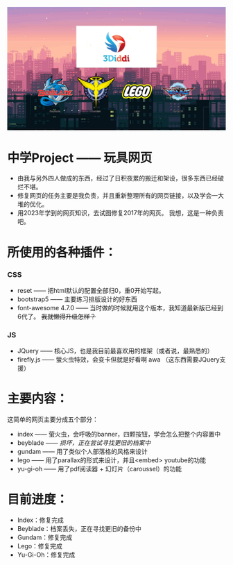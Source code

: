 ![这是图片](preview.png)

# 中学Project —— 玩具网页
- 由我与另外四人做成的东西，经过了日积夜累的搬迁和架设，很多东西已经破烂不堪。
- 修复网页的任务主要是我负责，并且重新整理所有的网页链接，以及学会一大堆的优化。
- 用2023年学到的网页知识，去试图修复2017年的网页。 我想，这是一种负责吧。

# 所使用的各种插件：
### CSS
- reset —— 把html默认的配置全部归0，重0开始写起。
- bootstrap5 —— 主要练习排版设计的好东西
- font-awesome 4.7.0 —— 当时做的时候就用这个版本，我知道最新版已经到6代了。  ~~我就懒得升级怎样？~~

### JS
- JQuery —— 核心JS，也是我目前最喜欢用的框架（或者说，最熟悉的）
- firefly.js —— 萤火虫特效，会变卡但就是好看啊 awa （这东西需要JQuery支援）

# 主要内容：
这简单的网页主要分成五个部分：
- index —— 萤火虫，会呼吸的banner，四颗按钮，学会怎么把整个内容置中
- beyblade —— *损坏，正在尝试寻找更旧的档案中*
- gundam —— 用了类似个人部落格的风格来设计
- lego —— 用了parallax的形式来设计，并且\<embed\> youtube的功能
- yu-gi-oh —— 用了pdf阅读器 + 幻灯片（caroussel）的功能

# 目前进度：
- Index：修复完成
- Beyblade：档案丢失，正在寻找更旧的备份中
- Gundam：修复完成
- Lego：修复完成
- Yu-Gi-Oh：修复完成

